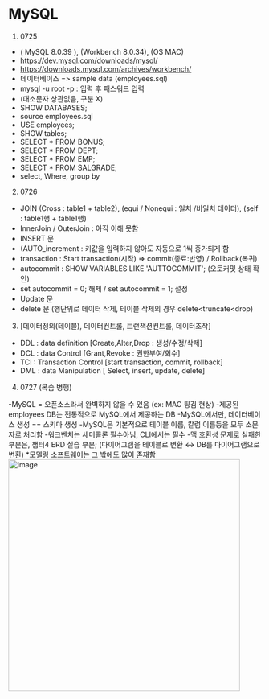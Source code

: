 # MySQL

1. 0725
- ( MySQL 8.0.39 ), (Workbench 8.0.34), (OS MAC)
- https://dev.mysql.com/downloads/mysql/
- https://downloads.mysql.com/archives/workbench/
- 데이터베이스 => sample data (employees.sql)
- mysql -u root -p : 입력 후 패스워드 입력
- (대소문자 상관없음, 구분 X)
- SHOW DATABASES;
- source employees.sql
- USE employees;
- SHOW tables;
- SELECT * FROM BONUS;
- SELECT * FROM DEPT;
- SELECT * FROM EMP;
- SELECT * FROM SALGRADE;
- select, Where, group by


2. 0726
- JOIN (Cross : table1 + table2), (equi / Nonequi : 일치 /비일치 데이터), (self : table1행 + table1행)
- InnerJoin / OuterJoin : 아직 이해 못함
- INSERT 문 
- (AUTO_increment : 키값을 입력하지 않아도 자동으로 1씩 증가되게 함
- transaction : Start transaction(시작) => commit(종료:반영) / Rollback(복귀)
- autocommit : SHOW VARIABLES LIKE 'AUTTOCOMMIT'; (오토커밋 상태 확인)
- set autocommit = 0; 해제 / set autocommit = 1; 설정
- Update 문
- delete 문 (행단위로 데이터 삭제, 테이블 삭제의 경우 delete<truncate<drop)
  
   
3. [데이터정의(테이블), 데이터컨트롤, 트랜잭션컨트롤, 데이터조작]
- DDL : data definition [Create,Alter,Drop : 생성/수정/삭제]
- DCL : data Control [Grant,Revoke : 권한부여/회수]
- TCI : Transaction Control [start transaction, commit, rollback]
- DML : data Manipulation [ Select, insert, update, delete]

4. 0727 (복습 병행)
<TMI>
-MySQL = 오픈소스라서 완벽하지 않을 수 있음 (ex: MAC 튕김 현상)
-제공된 employees DB는 전통적으로 MySQL에서 제공하는 DB
-MySQL에서만, 데이터베이스 생성 == 스키마 생성 
-MySQL은 기본적으로 테이블 이름, 칼럼 이름등을 모두 소문자로 처리함
-워크벤치는 세미콜론 필수아님, CLI에서는 필수 
-맥 호환성 문제로 실패한 부분은, 챕터4 ERD 실습 부분;
(다이어그램을 테이블로 변환 ↔ DB를 다이어그램으로 변환)
*모델링 소프트웨어는 그 밖에도 많이 존재함

<img width="461" alt="image" src="https://github.com/user-attachments/assets/84986b53-98a5-40ed-97b6-bf0a4efaaea3">
